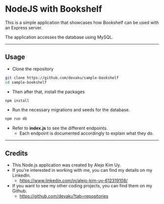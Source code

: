 # NodeJS with Bookshelf

This is a simple application that showcases how Bookshelf can be used with an Express server.

The application accesses the database using MySQL.

---

## Usage

-   Clone the repository

```bash
git clone https://github.com/devaku/sample-bookshelf
cd sample-bookshelf
```

-   Then after that, install the packages

```bash
npm install
```

-   Run the necessary migrations and seeds for the database.

```bash
npm run db
```

-   Refer to **index.js** to see the different endpoints.
    -   Each endpoint is documented accordingly to explain what they do.
---

## Credits

-   This Node.js application was created by Alejo Kim Uy.
-   If you're interested in working with me, you can find my details on my LinkedIn.
    -   https://www.linkedin.com/in/alejo-kim-uy-612319108/
-   If you want to see my other coding projects, you can find them on my Github.
    -   https://github.com/devaku?tab=repositories
